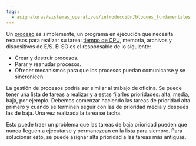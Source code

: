 ```yaml
---
tags:
  - asignaturas/sistemas_operativos/introducción/bloques_fundamentales
---
```

Un [proceso](https://es.wikipedia.org/wiki/Proceso_\(inform%C3%A1tica\) "Proceso (informática)") es simplemente, un programa en ejecución que necesita recursos para realizar su tarea: [tiempo de CPU](https://es.wikipedia.org/wiki/Tiempo_de_CPU "Tiempo de CPU"), memoria, archivos y dispositivos de E/S. El SO es el responsable de lo siguiente:

- Crear y destruir procesos.
- Parar y reanudar procesos.
- Ofrecer mecanismos para que los procesos puedan comunicarse y se sincronicen.

La gestión de procesos podría ser similar al trabajo de oficina. Se puede tener una lista de tareas a realizar y a estas fijarles prioridades: alta, media, baja, por ejemplo. Debemos comenzar haciendo las tareas de prioridad alta primero y cuando se terminen seguir con las de prioridad media y después las de baja. Una vez realizada la tarea se tacha.

Esto puede traer un problema que las tareas de baja prioridad pueden que nunca lleguen a ejecutarse y permanezcan en la lista para siempre. Para solucionar esto, se puede asignar alta prioridad a las tareas más antiguas.